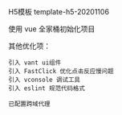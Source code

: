 H5模板  template-h5-20201106

使用 vue 全家桶初始化项目


其他优化项：

```base
引入 vant ui组件
引入 FastClick 优化点击反应慢问题
引入 vconsole 调试工具
引入 eslint 规范代码格式

已配置跨域代理
```